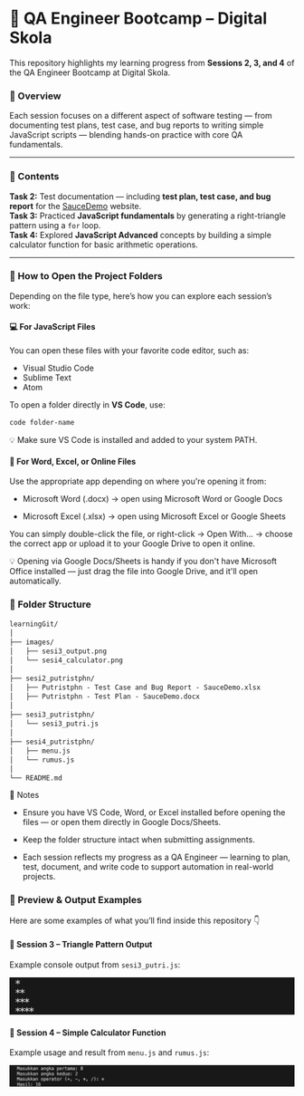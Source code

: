 # 🧪 QA Engineer Bootcamp – Digital Skola
This repository highlights my learning progress from **Sessions 2, 3, and 4** of the QA Engineer Bootcamp at Digital Skola.

### 🧩 Overview
Each session focuses on a different aspect of software testing — from documenting test plans, test case, and bug reports to writing simple JavaScript scripts — blending hands-on practice with core QA fundamentals.

---

### 📘 Contents
**Task 2:** Test documentation — including **test plan, test case, and bug report** for the [SauceDemo](https://www.saucedemo.com/) website.  
**Task 3:** Practiced **JavaScript fundamentals** by generating a right-triangle pattern using a `for` loop.  
**Task 4:** Explored **JavaScript Advanced** concepts by building a simple calculator function for basic arithmetic operations.

---

### 🧭 How to Open the Project Folders
Depending on the file type, here’s how you can explore each session’s work:

#### 💻 For JavaScript Files
You can open these files with your favorite code editor, such as:
- Visual Studio Code  
- Sublime Text  
- Atom  

To open a folder directly in **VS Code**, use:
```bash
code folder-name
```

💡 Make sure VS Code is installed and added to your system PATH.

#### 📄 For Word, Excel, or Online Files

Use the appropriate app depending on where you're opening it from:

- Microsoft Word (.docx) → open using Microsoft Word or Google Docs

- Microsoft Excel (.xlsx) → open using Microsoft Excel or Google Sheets

You can simply double-click the file, or right-click → Open With… → choose the correct app or upload it to your Google Drive to open it online.

💡 Opening via Google Docs/Sheets is handy if you don't have Microsoft Office installed — just drag the file into Google Drive, and it'll open automatically.

### 📂 Folder Structure
```
learningGit/
│
├── images/
│   ├── sesi3_output.png
│   └── sesi4_calculator.png
│
├── sesi2_putristphn/
│   ├── Putristphn - Test Case and Bug Report - SauceDemo.xlsx
│   ├── Putristphn - Test Plan - SauceDemo.docx
│
├── sesi3_putristphn/
│   └── sesi3_putri.js
│
├── sesi4_putristphn/
│   ├── menu.js
│   └── rumus.js
│
└── README.md
```

📝 Notes

- Ensure you have VS Code, Word, or Excel installed before opening the files — or open them directly in Google Docs/Sheets.

- Keep the folder structure intact when submitting assignments.

- Each session reflects my progress as a QA Engineer — learning to plan, test, document, and write code to support automation in real-world projects.

### 📸 Preview & Output Examples
Here are some examples of what you’ll find inside this repository 👇

#### 🧩 Session 3 – Triangle Pattern Output
Example console output from `sesi3_putri.js`:

![Triangle Output](images/sesi3_output.png)

#### 🧮 Session 4 – Simple Calculator Function
Example usage and result from `menu.js` and `rumus.js`:

![Calculator Output](images/sesi4_calculator.png)



